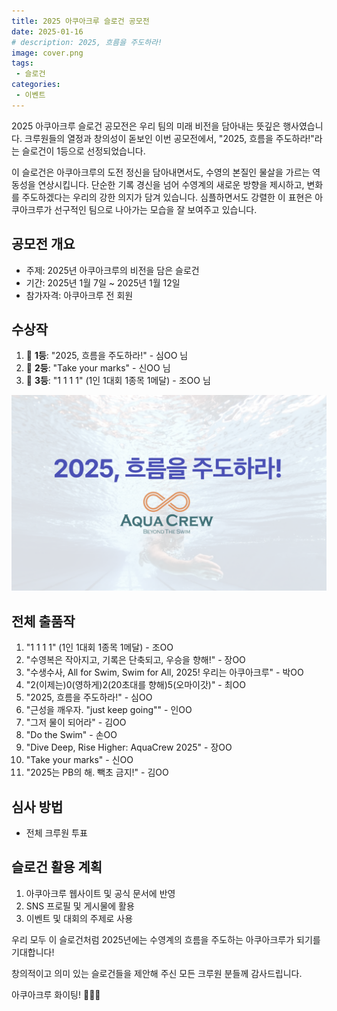```yaml
---
title: 2025 아쿠아크루 슬로건 공모전
date: 2025-01-16
# description: 2025, 흐름을 주도하라!
image: cover.png
tags:
 - 슬로건
categories:
 - 이벤트
---
```


2025 아쿠아크루 슬로건 공모전은 우리 팀의 미래 비전을 담아내는 뜻깊은 행사였습니다. 크루원들의 열정과 창의성이 돋보인 이번 공모전에서, "2025, 흐름을 주도하라!"라는 슬로건이 1등으로 선정되었습니다. 

이 슬로건은 아쿠아크루의 도전 정신을 담아내면서도, 수영의 본질인 물살을 가르는 역동성을 연상시킵니다. 단순한 기록 경신을 넘어 수영계의 새로운 방향을 제시하고, 변화를 주도하겠다는 우리의 강한 의지가 담겨 있습니다. 심플하면서도 강렬한 이 표현은 아쿠아크루가 선구적인 팀으로 나아가는 모습을 잘 보여주고 있습니다.

## 공모전 개요

- 주제: 2025년 아쿠아크루의 비전을 담은 슬로건
- 기간: 2025년 1월 7일 ~ 2025년 1월 12일
- 참가자격: 아쿠아크루 전 회원

## 수상작

1. 🥇 **1등**: "2025, 흐름을 주도하라!" - 심OO 님
2. 🥈 **2등**: "Take your marks" - 신OO 님
3. 🥉 **3등**: "1 1 1 1" (1인 1대회 1종목 1메달) - 조OO 님


![](slogan.png)

## 전체 출품작

1. "1 1 1 1" (1인 1대회 1종목 1메달) - 조OO
2. "수영복은 작아지고, 기록은 단축되고, 우승을 향해!" - 장OO
3. "수생수사, All for Swim, Swim for All, 2025! 우리는 아쿠아크루" - 박OO
4. "2(이제는)0(영하게)2(20초대를 향해)5(오마이갓)" - 최OO
5. "2025, 흐름을 주도하라!" - 심OO
6. "근성을 깨우자. "just keep going"" - 인OO
7. "그저 물이 되어라" - 김OO
8. "Do the Swim" - 손OO
9. "Dive Deep, Rise Higher: AquaCrew 2025" - 장OO
10. "Take your marks" - 신OO
11. "2025는 PB의 해. 빽초 금지!" - 김OO

## 심사 방법
- 전체 크루원 투표

## 슬로건 활용 계획

1. 아쿠아크루 웹사이트 및 공식 문서에 반영
2. SNS 프로필 및 게시물에 활용
3. 이벤트 및 대회의 주제로 사용


우리 모두 이 슬로건처럼 2025년에는 수영계의 흐름을 주도하는 아쿠아크루가 되기를 기대합니다!

창의적이고 의미 있는 슬로건들을 제안해 주신 모든 크루원 분들께 감사드립니다. 

아쿠아크루 화이팅! 🏊‍♂️💪